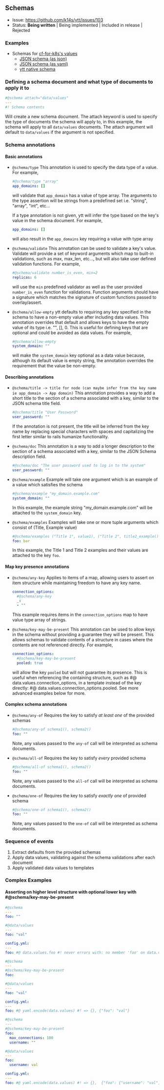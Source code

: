 ## Schemas

- Issue: https://github.com/k14s/ytt/issues/103
- Status: **Being written** | Being implemented | Included in release | Rejected

### Examples

- Schemas for [cf-for-k8s's values](cf-for-k8s/values.yml)
  - [JSON schema (as json)](cf-for-k8s/json-schema.json)
  - [JSON schema (as yaml)](cf-for-k8s/json-schema.yml)
  - [ytt native schema](cf-for-k8s/ytt-schema.yml)

### Defining a schema document and what type of documents to apply it to

```yaml
#@schema attach="data/values"
---
#! Schema contents
```

Will create a new schema document. The attach keyword is used to specify the type of documents the schema will apply to, in this example, the schema will apply to all `data/values` documents.
The attach argument will default to `data/values` if the argument is not specified.

### Schema annotations

#### Basic annotations

- `@schema/type`
  This annotation is used to specify the data type of a value. For example,
  ```yaml
  #@schema/type "array"
  app_domains: []
  ```
  will validate that `app_domain` has a value of type array. The arguments to the type assertion will be strings from a predefined set i.e. "string", "array", "int", etc...

  If a type annotation is not given, ytt will infer the type based on the key's value in the schema document. For example,
  ```yaml
  app_domains: []
  ```
  will also result in the `app_domains` key requiring a value with type array

- `@schema/validate`
  This annotation can be used to validate a key's value. Validate will provide a set of keyword arguments which map to built-in validations, such as max, max_len, etc..., but will also take user defined validation functions. For example,
  ```yaml
  #@schema/validate number_is_even, min=2
  replicas: 6
  ```
  will use the `min` predefined validator as well as the user provided `number_is_even` function for validations. Function arguments should have a signature which matches the signature of custom functions passed to overlay/assert.

- `@schema/allow-empty`
  ytt defaults to requiring any key specified in the schema to have a non-empty value after including data values. This annotation overrides that default and allows keys to have the empty value of its type i.e. "", [], 0. This is useful for defining keys that are optional and could be avoided as data values. For example,
  ```yaml
  #@schema/allow-empty
  system_domain: ""
  ```
  will make the `system_domain` key optional as a data value because, although its default value is empty string, the annotation overrides the requirement that the value be non-empty.


#### Describing annotations

- `@schema/title -> title for node (can maybe infer from the key name ie app_domain -> App domain)`
  This annotation provides a way to add a short title to the section of a schema associated with a key, similar to the JSON schema title field.
  ```yaml
  #@schema/title "User Password"
  user_password: ""
  ```
  If the annotation is not present, the title will be inferred from the key name by replacing special characters with spaces and capitalizing the first letter similar to rails humanize functionality.

- `@schema/doc`
  This annotation is a way to add a longer description to the section of a schema associated with a key, similar to the JSON Schema description field.
  ```yaml
  #@schema/doc "The user password used to log in to the system"
  user_password: ""
  ```

- `@schema/example`
  Example will take one argument which is an example of a value which satisfies the schema
  ```yaml
  #@schema/example "my_domain.example.com"
  system_domain: ""
  ```
  In this example, the example string "my_domain.example.com" will be attached to the `system_domain` key.

- `@schema/examples`
  Examples will take one or more tuple arguments which consist of (Title, Example value)
  ```yaml
  #@schema/examples ("Title 1", value1), ("Title 2", title2_example())
  foo: bar
  ```
  In this example, the Title 1 and Title 2 examples and their values are attached to the key `foo`.

#### Map key presence annotations

- `@schema/any-key`
  Applies to items of a map, allowing users to assert on item structure while maintaining freedom to have any key name.
  ```yaml
  connection_options:
    #@schema/any-key
    _: 
    - ""
  ```
  This example requires items in the `connection_options` map to have value type array of strings.

- `@schema/key-may-be-present`
  This annotation can be used to allow keys in the schema without providing a guarantee they will be present. This allows schemas to validate contents of a structure in cases where the contents are not referenced directly. For example,
  ```yaml
  connection_options:
    #@schema/key-may-be-present
    pooled: true
  ```
  will allow the key `pooled` but will not guarantee its presence. This is useful when referencing the containing structure, such as #@ data.values.connection_options, in a template instead of the key directly: #@ data.values.connection_options.pooled. See more advanced examples below for more.

#### Complex schema annotations

- `@schema/any-of`
  Requires the key to satisfy _at least one_ of the provided schemas
  ```yaml
  #@schema/any-of schema1(), schema2()
  foo: ""
  ```
  Note, any values passed to the `any-of` call will be interpreted as schema documents.

- `@schema/all-of`
  Requires the key to satisfy _every_ provided schema
  ```yaml
  #@schema/all-of schema1(), schema2()
  foo: ""
  ```
  Note, any values passed to the `all-of` call will be interpreted as schema documents.

- `@schema/one-of`
  Requires the key to satisfy _exactly one_ of provided schema
  ```yaml
  #@schema/one-of schema1(), schema2()
  foo: ""
  ```
  Note, any values passed to the `one-of` call will be interpreted as schema documents.

### Sequence of events
1. Extract defaults from the provided schemas
2. Apply data values, validating against the schema validations after each document
3. Apply validated data values to templates

### Complex Examples

#### Asserting on higher level structure with optional lower key with #@schema/key-may-be-present
```yaml
#@schema
---
foo: ""

#@data/values
---
foo: "val"

config.yml:
---
foo: #@ data.values.foo #! never errors with: no member 'foo' on data.values
```

```yaml
#@schema
---
#@schema/key-may-be-present
foo:

#@data/values
---
foo: "val"

config.yml:
---
foo: #@ yaml.encode(data.values) #! => {}, {"foo": "val"}
```

```yaml
#@schema
---
#@schema/key-may-be-present
foo:
  max_connections: 100
  username: ""

#@data/values
---
foo:
  username: val

config.yml:
---
foo: #@ yaml.encode(data.values) #! => {},  {"foo": {"username": "val", "max_connections":100}}
```

